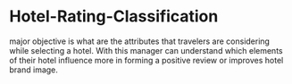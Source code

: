 # Hotel-Rating-Classification
major objective is what are the attributes that travelers are considering while selecting a hotel. With this manager can understand which elements of their hotel influence more in forming a positive review or improves hotel brand image.
